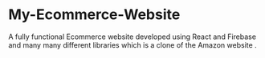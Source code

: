 # My-Ecommerce-Website
A fully functional Ecommerce website developed using React and Firebase and many many different libraries which is a clone of the Amazon website .


